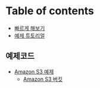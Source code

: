 # Table of contents

* [빠르게 해보기](README.md)
* [예제 튜토리얼](sample-tutorial.md)

## 예제코드 <a href="#sample" id="sample"></a>

* [Amazon S3 예제](sample/s3/README.md)
  * [Amazon S3 버킷](sample/s3/amazon-s3.md)
